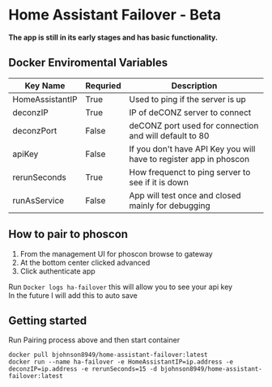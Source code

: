 # Home Assistant Failover - Beta


**The app is still in its early stages and has basic functionality.**


## Docker Enviromental Variables

| Key Name        | Requried | Description                                                        |
| --------------- | -------- | ------------------------------------------------------------------ |
| HomeAssistantIP | True     | Used to ping if the server is up                                   |
| deconzIP        | True     | IP of deCONZ server to connect                                     |
| deconzPort      | False    | deCONZ port used for connection and will default to 80             |
| apiKey          | False    | If you don't have API Key you will have to register app in phoscon |
| rerunSeconds    | True     | How frequenct to ping server to see if it is down                  |
| runAsService    | False    | App will test once and closed mainly for debugging                 |


## How to pair to phoscon
1. From the management UI for phoscon browse to gateway
2. At the bottom center clicked advanced
3. Click authenticate app


Run `Docker logs ha-failover` this will allow you to see your api key  
In the future I will add this to auto save


## Getting started

Run Pairing process above and then start container
```
docker pull bjohnson8949/home-assistant-failover:latest
docker run --name ha-failover -e HomeAssistantIP=ip.address -e deconzIP=ip.address -e rerunSeconds=15 -d bjohnson8949/home-assistant-failover:latest
```

